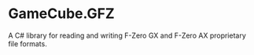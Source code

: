 # GameCube.GFZ
A C# library for reading and writing F-Zero GX and F-Zero AX proprietary file formats.
